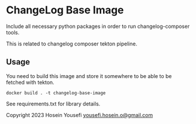 # ChangeLog Base Image

Include all necessary python packages in order to run changelog-composer tools. 

This is related to changelog composer tekton pipeline.

## Usage

You need to build this image and store it somewhere to be able to be fetched with tekton.

```
docker build . -t changelog-base-image
```


See requirements.txt for library details.

Copyright 2023 Hosein Yousefi <yousefi.hosein.o@gmail.com>
